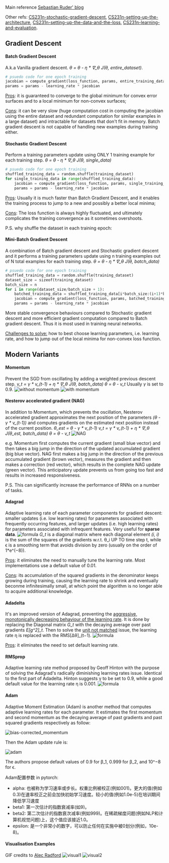Main reference [Sebastian Ruder' blog](https://ruder.io/optimizing-gradient-descent/index.html)

Other refs: [CS231n-stochastic-gradient-descent](https://cs231n.github.io/optimization-1/), [CS231n-setting-up-the-architecture](https://cs231n.github.io/neural-networks-1/), [CS231n-setting-up-the-data-and-the-loss](https://cs231n.github.io/neural-networks-2/), [CS231n-learning-and-evaluation](https://cs231n.github.io/neural-networks-3/).

## Gradient Descent
#### Batch Gradient Descent
A.k.a Vanilla gradient descent. 
*θ = θ - η * ∇_θ J(θ, entire_dataset)*.
```python
# psuedo code for one epoch training
jacobian = compute_gradient(loss_function, params, entire_training_dataset)
params = params - learning_rate * jacobian
```

<u>Pros</u>: it is guaranteed to converge to the global minimum for convex error surfaces and to a local minimum for non-convex surfaces;

<u>Cons</u>: it can be very slow (huge computation cost in computing the jacobian using the entire dataset and redundant computation for similar examples in a large dataset) and intractable for datasets that don't fit in memory. Batch gradient descent is not capable of handling new examples during training either.

#### Stochastic Gradient Descent
Perform a training parameters update using ONLY 1 training example for each training step.
*θ = θ - η * ∇_θ J(θ, single_data)*
```python
# psuedo code for one epoch training
shuffled_training_data = random.shuffle(training_dataset)
for single_training_data in range(shuffled_training_data):
    jacobian = compute_gradient(loss_function, params, single_training_data)
    params = params - learning_rate * jacobian
```

<u>Pros</u>: Usually it is much faster than Batch Gradient Descent, and it enables the training process to jump to a new and possibly a better local minima; 

<u>Cons</u>: The loss function is always highly fluctuated, and ultimately complicates the training convergence as it sometimes overshoots.

P.S. why shuffle the dataset in each training epoch:

#### Mini-Batch Gradient Descent
A combination of Batch gradient descent and Stochastic gradient descent and it performs a training parameters update using n training examples out of N total examples for each training step.
*θ = θ - η * ∇_θ J(θ, batch_data)*
```python
# psuedo code for one epoch training
shuffled_training_data = random.shuffle(training_dataset)
dataset_size = sizeof(training_dataset)
batch_size = n
for i in range(dataset_size/batch_size + 1):
    batched_training_data = shuffled_training_data[i*batch_size:(i+1)*batch_size]
    jacobian = compute_gradient(loss_function, params, batched_training_data)
    params = params - learning_rate * jacobian
```

More stable convergence behaviours compared to Stochastic gradient descent and more efficient gradient computation compared to Batch gradient descent. Thus it is most used in training neural networks.

<u>Challenges to solve:</u> how to best choose learning parameters, i.e. learning rate, and how to jump out of the local minima for non-convex loss function.


## Modern Variants

#### Momentum
Prevent the SGD from oscillating by adding a weighted previous descent step.
*v_t = γ * v_(t-1) + η * ∇_θ J(θ, batch_data)*
*θ = θ - v_t*
Usually *γ* is set to 0.9.
![without momentum](./without_momentum.gif)
![with momentum](./with_momentum.gif) 

#### Nesterov accelerated gradient (NAG)
In addition to Momentum, which prevents the oscillation, Nesterov accelerated gradient approximates the next position of the parameters *(θ - γ * v_(t-1))* and computes gradients on the estimated next position instead of the current position.
*θ_est = θ - γ * v_(t-1)*
*v_t = γ * v_(t-1) + η * ∇_θ J(θ_est, batch_data)*
*θ = θ - v_t*
![NAG](./nesterov_update_vector.png)

e.g. 
Momentum first computes the current gradient (small blue vector) and then takes a big jump in the direction of the updated accumulated gradient (big blue vector). 
NAG first makes a big jump in the direction of the previous accumulated gradient (brown vector), measures the gradient and then makes a correction (red vector), which results in the complete NAG update (green vector). This anticipatory update prevents us from going too fast and results in increased responsiveness.

P.S. This can significantly increase the performance of RNNs on a number of tasks.

#### Adagrad
Adaptive learning rate of each parameter components for gradient descent: smaller updates (i.e. low learning rates) for parameters associated with frequently occurring features, and larger updates (i.e. high learning rates) for parameters associated with infrequent features. Very useful for **sparse data**.
![formula](./adagrad.png)
*G_t*  is a diagonal matrix where each diagonal element *(i, i)* is the sum of the squares of the gradients w.r.t. θ_i UP TO time step t, while ϵ is a smoothing term that avoids division by zero (usually on the order of 1*e^(−8)).

<u>Pros</u>: it eliminates the need to manually tune the learning rate. Most implementations use a default value of 0.01.

<u>Cons</u>: its accumulation of the squared gradients in the denominator keeps growing during training, causing the learning rate to shrink and eventually beconme infinitesimally small, at which point the algorithm is no longer able to acquire additional knowledge. 

#### Adadelta
It's an improved version of Adagrad, preventing the <u>aggressive, monotonically decreasing behaviour of the learning rate</u>. It is done by replacing the Diagonal matrix *G_t* with the decaying average over past gradients *E[g^2]_t*. Then to solve the <u>unit not matched</u> issue, the learning rate η is replaced with the RMS[Δθ]_(t−1).
![formula](./adadelta.png)

<u>Pros</u>: it eliminates the need to set default learning rate.

#### RMSprop
Adaptive learning rate method proposed by Geoff Hinton with the purpose of solving the Adagrad's radically diminishing learning rates issue. Identical to the first part of Adadelta.
Hinton suggests γ to be set to 0.9, while a good default value for the learning rate η is 0.001.
![formula](./rmsprop.png)

#### Adam
Adaptive Moment Estimation (Adam) is another method that computes adaptive learning rates for each parameter. 
It estimates the first momentum and second momentum as the decaying average of past gradients and past squared gradients respectively as follow:

![bias-corrected_momemtum](./adam_momentum.png)

Then the Adam update rule is:

![adam](./adam.png)

The authors propose default values of 0.9 for β_1, 0.999 for β_2, and 10^−8 for ϵ.

Adam配置参数 in pytorch:
  * alpha:   也被称为学习速率或步长。权重比例被校正(例如001)。更大的值(例如0.3)在速率校正之前会加快初始学习速度。较小的值(例如1.0e-5)在培训期间降低学习速度
  * beta1:   第一次估计的指数衰减率(如9)。
  * beta2:   第二次估计的指数衰次减率(例如999)。在稀疏梯度问题(例如NLP和计算机视觉问题)上，这个值应该接近1.0。
  * epsilon: 是一个非常小的数字，可以防止任何在实施中被0划分(例如，10e-8)。

<!-- #### AdaMax -->

<!-- #### Nadam -->

<!-- #### AMSGradMomentum -->

#### Visualisation Examples
GIF credits to [Alec Radford](https://twitter.com/alecrad)
![visual1](./optimiser_1.gif)
![visual2](./optimiser_2.gif)
